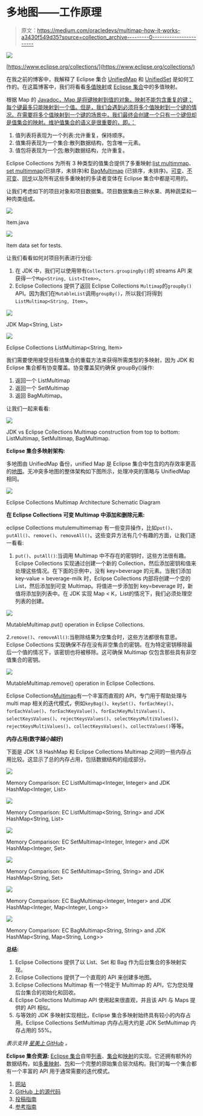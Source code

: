 # 多地图——工作原理

> 原文：<https://medium.com/oracledevs/multimap-how-it-works-a3430f549d35?source=collection_archive---------0----------------------->

![](img/646e03edbe26fbaed675a53d4e7de85d.png)

[https://www.eclipse.org/collections/](https://www.eclipse.org/collections/)

在我之前的博客中，我解释了 Eclipse 集合 [UnifiedMap](/oracledevs/unifiedmap-how-it-works-48af0b80cb37) 和 [UnifiedSet](/oracledevs/unifiedset-the-memory-saver-25b830745959) 是如何工作的。在这篇博客中，我们将看看[多值映射](https://github.com/eclipse/eclipse-collections/blob/master/eclipse-collections-api/src/main/java/org/eclipse/collections/api/multimap/Multimap.java)或 [Eclipse 集合](https://github.com/eclipse/eclipse-collections)中的多值映射。

根据 Map 的 [Javadoc，Map 是将键映射到值的对象。映射不能包含重复的键；每个键最多只能映射到一个值。但是，我们会遇到必须将多个值映射到一个键的情况。在需要将多个值映射到一个键的场景中，我们最终会创建一个只有一个键但却是值集合的映射。维护值集合的语义是很重要的，即。：](https://docs.oracle.com/javase/9/docs/api/java/util/Map.html)

1.  值列表将表现为一个列表:允许重复，保持顺序。
2.  值集将表现为一个集合:散列数据结构，包含唯一元素。
3.  值包将表现为一个[包](/oracledevs/unifiedset-the-memory-saver-25b830745959):散列数据结构，允许重复。

Eclipse Collections 为所有 3 种类型的值集合提供了多重映射:[list multimmap](https://www.eclipse.org/collections/javadoc/9.2.0/org/eclipse/collections/api/multimap/list/ListMultimap.html)、[set multimmap](https://www.eclipse.org/collections/javadoc/9.2.0/org/eclipse/collections/api/multimap/set/SetMultimap.html)(已排序，未排序)和 [BagMultimap](https://www.eclipse.org/collections/javadoc/9.2.0/org/eclipse/collections/api/multimap/bag/BagMultimap.html) (已排序，未排序)。[可变](https://www.eclipse.org/collections/javadoc/9.2.0/org/eclipse/collections/api/multimap/MutableMultimap.html)、[不可变](https://www.eclipse.org/collections/javadoc/9.2.0/org/eclipse/collections/api/multimap/ImmutableMultimap.html)、[同步](https://www.eclipse.org/collections/javadoc/9.2.0/org/eclipse/collections/impl/multimap/AbstractSynchronizedMultimap.html)以及所有这些多重映射的多读者变体在 Eclipse 集合中都是可用的。

让我们考虑如下的项目对象和项目数据集。项目数据集由三种水果、两种蔬菜和一种肉类组成。

![](img/4e9c6dea4a6adb447acd530306ed1766.png)

Item.java

![](img/d05370567bab0168f1d7304f32dd817e.png)

Item data set for tests.

让我们看看如何对项目列表进行分组:

1.  在 JDK 中，我们可以使用带有`Collectors.groupingBy()`的 streams API 来获得一个`Map<String, List<Item>>`。
2.  Eclipse Collections 提供了返回 Eclipse Collections `Multimap`的`groupBy()` API。因为我们在`MutableList`调用`groupBy()`，所以我们将得到`ListMultimap<String, Item>`。

![](img/ec638eb9bcfce349af82efcf05b8ab02.png)

JDK Map<String, List<Item>>

![](img/95a71e2a2eb92c0795d2b83cb2edf88c.png)

Eclipse Collections ListMultimap<String, Item>

我们需要使用接受目标值集合的重载方法来获得所需类型的多映射，因为 JDK 和 Eclipse 集合都有协变覆盖。协变覆盖契约确保 groupBy()操作:

1.  返回一个 ListMultimap
2.  返回一个 SetMultimap
3.  返回 BagMultimap。

让我们一起来看看:

![](img/3de177f84ec2e2e74862c3aad0920dc2.png)

JDK vs Eclipse Collections Multimap construction from top to bottom: ListMultimap, SetMultimap, BagMultimap.

**Eclipse 集合多映射架构:**

多地图由 UnifiedMap 备份，unified Map 是 Eclipse 集合中包含的内存效率更高的[地图](/oracledevs/unifiedmap-how-it-works-48af0b80cb37)。无冲突多地图的整体架构如下图所示，处理冲突的策略与 UnifiedMap 相同。

![](img/1027f2d123643db3c051e7f7cbc5275e.png)

Eclipse Collections Multimap Architecture Schematic Diagram

**在 Eclipse Collections 可变 Multimap 中添加和删除元素:**

eclipse Collections mutulemultimemap 有一些变异操作，比如`put()`、`putAll()`、`remove()`、`removeAll()`。这些变异方法有几个有趣的方面，让我们逐一看看:

1.  `put()`、`putAll()`:当调用 Multimap 中不存在的密钥时，这些方法很有趣。Eclipse Collections 实现通过创建一个新的 Collection，然后添加密钥和值来处理这些情况。在下面的示例中，没有 key=beverage 的元素。当我们添加 key-value = beverage-milk 时，Eclipse Collections 内部将创建一个空的 List，然后添加到可变 Multimap。将值进一步添加到 key=beverage 时，新值将添加到列表中。在 JDK 实现 Map < K，List<V>的情况下，我们必须处理空列表的创建。

![](img/8b45732b1307d0b56f0253191e5b797b.png)

MutableMultimap.put() operation in Eclipse Collections.

2.`remove()`、`removeAll()`:当剔除结果为空集合时，这些方法都很有意思。Eclipse Collections 实现确保不存在没有非空集合的密钥。在为特定密钥移除最后一个值的情况下，该密钥也将被移除。这可确保 Multimap 仅包含那些具有非空值集合的密钥。

![](img/d0d27eec5bd1a08f522ec4729da9c249.png)

MutableMultimap.remove() operation in Eclipse Collections.

Eclipse Collections[Multimap](https://www.eclipse.org/collections/javadoc/9.2.0/org/eclipse/collections/api/multimap/Multimap.html)有一个丰富而直观的 API，专门用于帮助处理与 multi map 相关的迭代模式，例如`keyBag()`、`keySet()`、`forEachKey()`、`forEachValue()`、`forEachKeyValue()`、`forEachKeyMultiValues()`、`selectKeysValues()`、`rejectKeysValues()`、`selectKeysMultiValues()`、`rejectKeysMultiValues()`、`collectKeysValues()`、`collectValues()`等等。

**内存占用(数字越小越好)**

下面是 JDK 1.8 HashMap 和 Eclipse Collections Multimap 之间的一些内存占用比较。这显示了总的内存占用，包括数据结构的组成部分。

![](img/a83eec3520153ed658c2069de7859967.png)

Memory Comparison: EC ListMultimap<Integer, Integer> and JDK HashMap<Integer, List<Integer>>

![](img/48c6a610ef901cdee2eaed88878f51ee.png)

Memory Comparison: EC ListMultimap<String, String> and JDK HashMap<String, List<String>>

![](img/e278c3925e050f382fe72cdbaf880d53.png)

Memory Comparison: EC SetMultimap<Integer, Integer> and JDK HashMap<Integer, Set<Integer>>

![](img/93f99b34259ce3442fbd8030da1cc840.png)

Memory Comparison: EC SetMultimap<String, String> and JDK HashMap<String, Set<String>>

![](img/1fd12cca201228c359078f31867a59c2.png)

Memory Comparison: EC BagMultimap<Integer, Integer> and JDK HashMap<Integer, Map<Integer, Long>>

![](img/474be5247e2ae1aedba39a47071629c1.png)

Memory Comparison: EC BagMultimap<String, String> and JDK HashMap<String, Map<String, Long>>

**总结:**

1.  Eclipse Collections 提供了以 List、Set 和 Bag 作为后台集合的多映射实现。
2.  Eclipse Collections 提供了一个直观的 API 来创建多地图。
3.  Eclipse Collections Multimap 有一个特定于 Multimap 的 API，它为您处理后台集合的初始化和回收。
4.  Eclipse Collections Multimap API 使用起来很直观，并且该 API 与 Maps 提供的 API 相似。
5.  与等效的 JDK 多映射实现相比，Eclipse 集合多映射始终具有较小的内存占用。Eclipse Collections SetMultimap 内存占用大约是 JDK SetMultimap 内存占用的 55%。

*表示支持* [*星美上 GitHub*](https://github.com/eclipse/eclipse-collections/stargazers) *。*

**Eclipse 集合资源:**
[Eclipse 集合](https://github.com/eclipse/eclipse-collections)自带[列表](https://www.eclipse.org/collections/javadoc/9.0.0/org/eclipse/collections/impl/list/mutable/FastList.html)、[集合](https://www.eclipse.org/collections/javadoc/9.0.0/org/eclipse/collections/impl/set/mutable/UnifiedSet.html)和[映射](https://www.eclipse.org/collections/javadoc/9.0.0/org/eclipse/collections/impl/map/mutable/UnifiedMap.html)的实现。它还拥有额外的数据结构，如[多重映射](https://www.eclipse.org/collections/javadoc/9.0.0/org/eclipse/collections/api/multimap/Multimap.html)、[包](https://www.eclipse.org/collections/javadoc/9.0.0/org/eclipse/collections/api/bag/Bag.html)和一个完整的原始集合层次结构。我们的每一个集合都有一个丰富的 API 用于通常需要的迭代模式。

1.  [网站](https://www.eclipse.org/collections/)
2.  [GitHub 上的源代码](https://github.com/eclipse/eclipse-collections)
3.  [投稿指南](https://github.com/eclipse/eclipse-collections/blob/master/CONTRIBUTING.md)
4.  [参考指南](https://github.com/eclipse/eclipse-collections/blob/master/docs/guide.md#eclipse-collections-reference-guide)